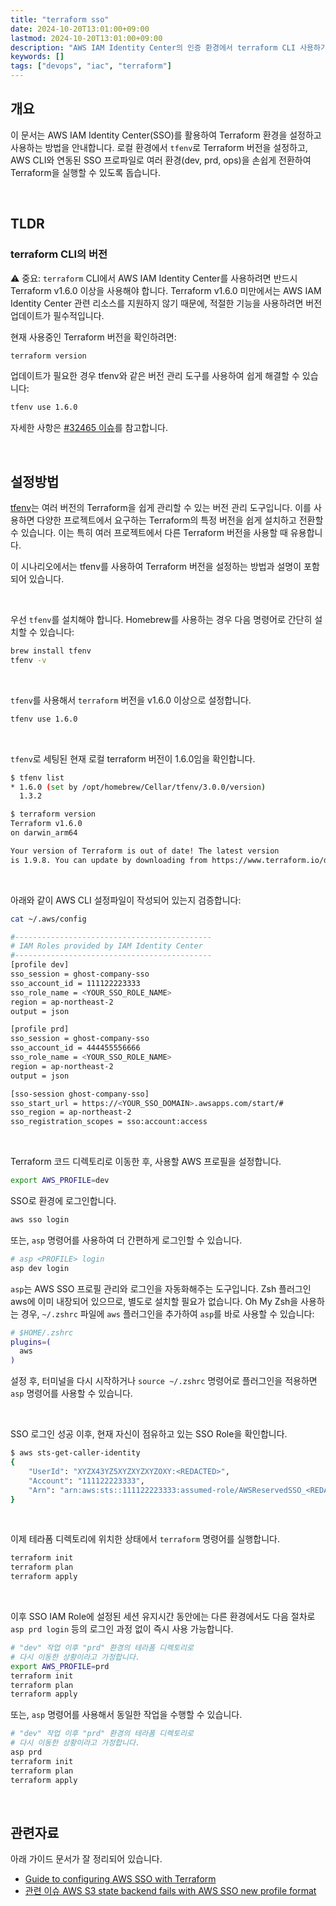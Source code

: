 ```yaml
---
title: "terraform sso"
date: 2024-10-20T13:01:00+09:00
lastmod: 2024-10-20T13:01:00+09:00
description: "AWS IAM Identity Center의 인증 환경에서 terraform CLI 사용하기"
keywords: []
tags: ["devops", "iac", "terraform"]
---
```


## 개요

이 문서는 AWS IAM Identity Center(SSO)를 활용하여 Terraform 환경을 설정하고 사용하는 방법을 안내합니다. 로컬 환경에서 `tfenv`로 Terraform 버전을 설정하고, AWS CLI와 연동된 SSO 프로파일로 여러 환경(dev, prd, ops)을 손쉽게 전환하여 Terraform을 실행할 수 있도록 돕습니다.

&nbsp;

## TLDR

### terraform CLI의 버전

⚠️ 중요: `terraform` CLI에서 AWS IAM Identity Center를 사용하려면 반드시 Terraform v1.6.0 이상을 사용해야 합니다. Terraform v1.6.0 미만에서는 AWS IAM Identity Center 관련 리소스를 지원하지 않기 때문에, 적절한 기능을 사용하려면 버전 업데이트가 필수적입니다.

현재 사용중인 Terraform 버전을 확인하려면:

```bash
terraform version
```

업데이트가 필요한 경우 tfenv와 같은 버전 관리 도구를 사용하여 쉽게 해결할 수 있습니다:

```bash
tfenv use 1.6.0
```

자세한 사항은 [#32465 이슈](https://github.com/hashicorp/terraform/issues/32465#issuecomment-1741080877)를 참고합니다.

&nbsp;

## 설정방법

[tfenv](https://github.com/tfutils/tfenv)는 여러 버전의 Terraform을 쉽게 관리할 수 있는 버전 관리 도구입니다. 이를 사용하면 다양한 프로젝트에서 요구하는 Terraform의 특정 버전을 쉽게 설치하고 전환할 수 있습니다. 이는 특히 여러 프로젝트에서 다른 Terraform 버전을 사용할 때 유용합니다.

이 시나리오에서는 tfenv를 사용하여 Terraform 버전을 설정하는 방법과 설명이 포함되어 있습니다.

&nbsp;

우선 `tfenv`를 설치해야 합니다. Homebrew를 사용하는 경우 다음 명령어로 간단히 설치할 수 있습니다:

```bash
brew install tfenv
tfenv -v
```

&nbsp;

`tfenv`를 사용해서 `terraform` 버전을 v1.6.0 이상으로 설정합니다.

```bash
tfenv use 1.6.0
```

&nbsp;

`tfenv`로 세팅된 현재 로컬 terraform 버전이 1.6.0임을 확인합니다.

```bash
$ tfenv list
* 1.6.0 (set by /opt/homebrew/Cellar/tfenv/3.0.0/version)
  1.3.2
```

```bash
$ terraform version
Terraform v1.6.0
on darwin_arm64

Your version of Terraform is out of date! The latest version
is 1.9.8. You can update by downloading from https://www.terraform.io/downloads.html
```

&nbsp;

아래와 같이 AWS CLI 설정파일이 작성되어 있는지 검증합니다:

```bash
cat ~/.aws/config
```

```bash
#--------------------------------------------
# IAM Roles provided by IAM Identity Center
#--------------------------------------------
[profile dev]
sso_session = ghost-company-sso
sso_account_id = 111122223333
sso_role_name = <YOUR_SSO_ROLE_NAME>
region = ap-northeast-2
output = json

[profile prd]
sso_session = ghost-company-sso
sso_account_id = 444455556666
sso_role_name = <YOUR_SSO_ROLE_NAME>
region = ap-northeast-2
output = json

[sso-session ghost-company-sso]
sso_start_url = https://<YOUR_SSO_DOMAIN>.awsapps.com/start/#
sso_region = ap-northeast-2
sso_registration_scopes = sso:account:access
```

&nbsp;

Terraform 코드 디렉토리로 이동한 후, 사용할 AWS 프로필을 설정합니다.

```bash
export AWS_PROFILE=dev
```

SSO로 환경에 로그인합니다.

```bash
aws sso login
```

또는, `asp` 명령어를 사용하여 더 간편하게 로그인할 수 있습니다.

```bash
# asp <PROFILE> login
asp dev login
```

`asp`는 AWS SSO 프로필 관리와 로그인을 자동화해주는 도구입니다. Zsh 플러그인 aws에 이미 내장되어 있으므로, 별도로 설치할 필요가 없습니다. Oh My Zsh을 사용하는 경우, `~/.zshrc` 파일에 `aws` 플러그인을 추가하여 `asp`를 바로 사용할 수 있습니다:

```bash
# $HOME/.zshrc
plugins=(
  aws
)
```

설정 후, 터미널을 다시 시작하거나 `source ~/.zshrc` 명령어로 플러그인을 적용하면 `asp` 명령어를 사용할 수 있습니다.

&nbsp;

SSO 로그인 성공 이후, 현재 자신이 점유하고 있는 SSO Role을 확인합니다.

```bash
$ aws sts-get-caller-identity
{
    "UserId": "XYZX43YZ5XYZXYZXYZOXY:<REDACTED>",
    "Account": "111122223333",
    "Arn": "arn:aws:sts::111122223333:assumed-role/AWSReservedSSO_<REDACTED>_<REDACTED>/<REDACTED>"
}
```

&nbsp;

이제 테라폼 디렉토리에 위치한 상태에서 `terraform` 명령어를 실행합니다.

```bash
terraform init
terraform plan
terraform apply
```

&nbsp;

이후 SSO IAM Role에 설정된 세션 유지시간 동안에는 다른 환경에서도 다음 절차로 `asp prd login` 등의 로그인 과정 없이 즉시 사용 가능합니다.

```bash
# "dev" 작업 이후 "prd" 환경의 테라폼 디렉토리로
# 다시 이동한 상황이라고 가정합니다.
export AWS_PROFILE=prd
terraform init
terraform plan
terraform apply
```

또는, `asp` 명령어를 사용해서 동일한 작업을 수행할 수 있습니다.

```bash
# "dev" 작업 이후 "prd" 환경의 테라폼 디렉토리로
# 다시 이동한 상황이라고 가정합니다.
asp prd
terraform init
terraform plan
terraform apply
```

&nbsp;

## 관련자료

아래 가이드 문서가 잘 정리되어 있습니다.

- [Guide to configuring AWS SSO with Terraform](https://overmind.tech/blog/guide-to-configuring-aws-sso-terraform)
- [관련 이슈 AWS S3 state backend fails with AWS SSO new profile format](https://github.com/hashicorp/terraform/issues/32465#issuecomment-1741080877)
